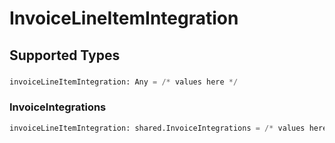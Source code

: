 # InvoiceLineItemIntegration


## Supported Types

### 

```python
invoiceLineItemIntegration: Any = /* values here */
```

### InvoiceIntegrations

```python
invoiceLineItemIntegration: shared.InvoiceIntegrations = /* values here */
```

